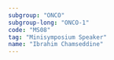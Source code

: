 ```yaml
---
subgroup: "ONCO"
subgroup-long: "ONCO-1"
code: "MS08"
tag: "Minisymposium Speaker"
name: "Ibrahim Chamseddine"
---
```

